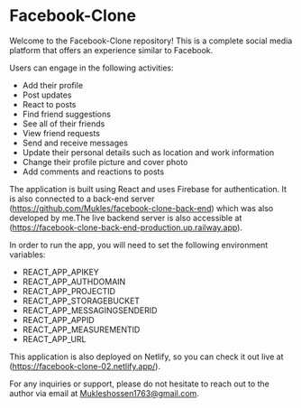 # Facebook-Clone

Welcome to the Facebook-Clone repository! This is a complete social media platform that offers an experience similar to Facebook.

Users can engage in the following activities:

- Add their profile
- Post updates
- React to posts
- Find friend suggestions
- See all of their friends
- View friend requests
- Send and receive messages
- Update their personal details such as location and work information
- Change their profile picture and cover photo
- Add comments and reactions to posts

The application is built using React and uses Firebase for authentication. It is also connected to a back-end server (https://github.com/Mukles/facebook-clone-back-end) which was also developed by me.The live backend server is also accessible at (https://facebook-clone-back-end-production.up.railway.app).

In order to run the app, you will need to set the following environment variables:

- REACT_APP_APIKEY
- REACT_APP_AUTHDOMAIN
- REACT_APP_PROJECTID
- REACT_APP_STORAGEBUCKET
- REACT_APP_MESSAGINGSENDERID
- REACT_APP_APPID
- REACT_APP_MEASUREMENTID
- REACT_APP_URL

This application is also deployed on Netlify, so you can check it out live at (https://facebook-clone-02.netlify.app/).

For any inquiries or support, please do not hesitate to reach out to the author via email at Mukleshossen1763@gmail.com.
